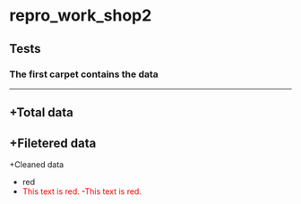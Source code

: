 # repro_work_shop2

**Tests**
---
### The first carpet contains the data
---
  +Total data
  ---
  +Filetered data
  ---
  +Cleaned data
  - red
  - <span style="color:red;">This text is red.</span>
  -<font color="red">This text is red.</font>

